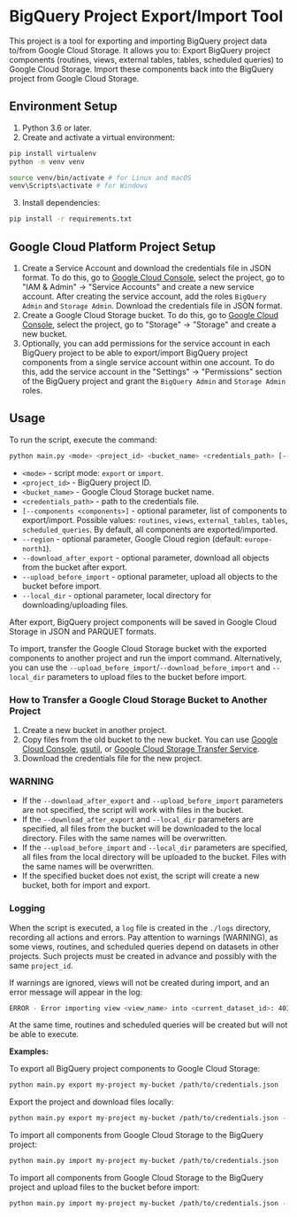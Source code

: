 # BigQuery Project Export/Import Tool

This project is a tool for exporting and importing BigQuery project data to/from Google Cloud Storage. It allows you to:
Export BigQuery project components (routines, views, external tables, tables, scheduled queries) to Google Cloud Storage.
Import these components back into the BigQuery project from Google Cloud Storage.

## Environment Setup

1. Python 3.6 or later.
2. Create and activate a virtual environment:

```bash
pip install virtualenv
python -m venv venv
```

```bash
source venv/bin/activate # for Linux and macOS
venv\Scripts\activate # for Windows
```
3. Install dependencies:

```bash
pip install -r requirements.txt
```

## Google Cloud Platform Project Setup

1. Create a Service Account and download the credentials file in JSON format. To do this, go to [Google Cloud Console](https://console.cloud.google.com/), select the project, go to "IAM & Admin" -> "Service Accounts" and create a new service account. After creating the service account, add the roles `BigQuery Admin` and `Storage Admin`. Download the credentials file in JSON format.
2. Create a Google Cloud Storage bucket. To do this, go to [Google Cloud Console](https://console.cloud.google.com/), select the project, go to "Storage" -> "Storage" and create a new bucket.
3. Optionally, you can add permissions for the service account in each BigQuery project to be able to export/import BigQuery project components from a single service account within one account. To do this, add the service account in the "Settings" -> "Permissions" section of the BigQuery project and grant the `BigQuery Admin` and `Storage Admin` roles.

## Usage

To run the script, execute the command:

```bash
python main.py <mode> <project_id> <bucket_name> <credentials_path> [--components <components>] [--region REGION] [--download_after_export] [--upload_before_import] [--local_dir LOCAL_DIR]
```

- `<mode>` - script mode: `export` or `import`.
- `<project_id>` - BigQuery project ID.
- `<bucket_name>` - Google Cloud Storage bucket name.
- `<credentials_path>` - path to the credentials file.
- `[--components <components>]` - optional parameter, list of components to export/import. Possible values: `routines`, `views`, `external_tables`, `tables`, `scheduled_queries`. By default, all components are exported/imported.
- `--region` - optional parameter, Google Cloud region (default: `europe-north1`).
- `--download_after_export` - optional parameter, download all objects from the bucket after export.
- `--upload_before_import` - optional parameter, upload all objects to the bucket before import.
- `--local_dir` - optional parameter, local directory for downloading/uploading files.

After export, BigQuery project components will be saved in Google Cloud Storage in JSON and PARQUET formats.

To import, transfer the Google Cloud Storage bucket with the exported components to another project and run the import command.
Alternatively, you can use the `--upload_before_import`/`--download_before_import` and `--local_dir` parameters to upload files to the bucket before import.

### How to Transfer a Google Cloud Storage Bucket to Another Project

1. Create a new bucket in another project.
2. Copy files from the old bucket to the new bucket. You can use [Google Cloud Console](https://console.cloud.google.com/), [gsutil](https://cloud.google.com/storage/docs/gsutil), or [Google Cloud Storage Transfer Service](https://cloud.google.com/storage-transfer/docs).
3. Download the credentials file for the new project.

### WARNING

- If the `--download_after_export` and `--upload_before_import` parameters are not specified, the script will work with files in the bucket.
- If the `--download_after_export` and `--local_dir` parameters are specified, all files from the bucket will be downloaded to the local directory. Files with the same names will be overwritten.
- If the `--upload_before_import` and `--local_dir` parameters are specified, all files from the local directory will be uploaded to the bucket. Files with the same names will be overwritten.
- If the specified bucket does not exist, the script will create a new bucket, both for import and export.

### Logging
When the script is executed, a `log` file is created in the `./logs` directory, recording all actions and errors.
Pay attention to warnings (WARNING), as some views, routines, and scheduled queries depend on datasets in other projects. Such projects must be created in advance and possibly with the same `project_id`.

If warnings are ignored, views will not be created during import, and an error message will appear in the log:
```bash
ERROR - Error importing view <view_name> into <current_dataset_id>: 403 POST https://bigquery.googleapis.com/bigquery/v2/projects/<current_project_name>/datasets/<current_dataset_id>/tables?prettyPrint=false: Access Denied: Table <external_project_id>:<external_dataset_id>.<external_table>: User does not have permission to query table <external_project_id>:<external_dataset_id>.<external_table>, or perhaps it does not exist.
```
At the same time, routines and scheduled queries will be created but will not be able to execute.

**Examples:**

To export all BigQuery project components to Google Cloud Storage:

```bash
python main.py export my-project my-bucket /path/to/credentials.json
```

Export the project and download files locally:

```bash
python main.py export my-project my-bucket /path/to/credentials.json --download_after_export --local_dir /path/to/local/dir
```

To import all components from Google Cloud Storage to the BigQuery project:

```bash
python main.py import my-project my-bucket /path/to/credentials.json
```

To import all components from Google Cloud Storage to the BigQuery project and upload files to the bucket before import:

```bash
python main.py import my-project my-bucket /path/to/credentials.json --upload_before_import --local_dir /path/to/local/dir
```
